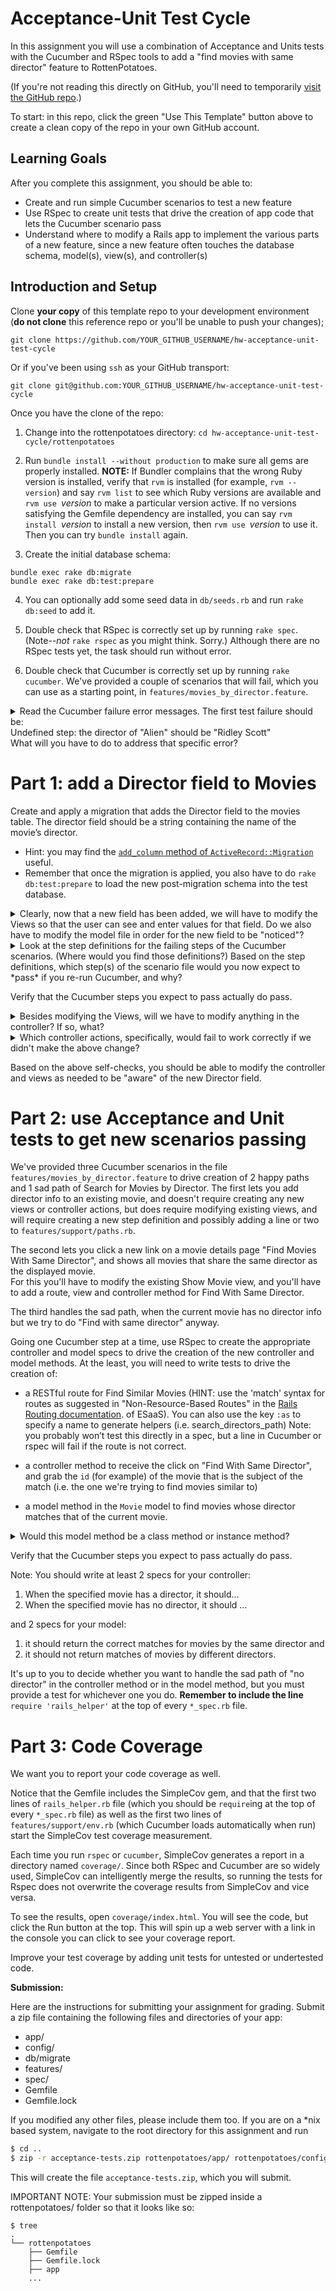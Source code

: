 Acceptance-Unit Test Cycle
===


In this assignment you will use a combination of Acceptance and Units tests with the Cucumber and RSpec tools to add a "find movies with same director" feature to RottenPotatoes.

(If you're not reading this directly on GitHub, you'll need to
temporarily [visit the GitHub
repo](https://github.com/saasbook/hw-acceptance-unit-test-cycle).)

To start:
in this repo, click the green "Use This
Template" button above to create a clean copy of the repo in your own GitHub account.

Learning Goals
--------------
After you complete this assignment, you should be able to:
* Create and run simple Cucumber scenarios to test a new feature
* Use RSpec to create unit tests that drive the creation of app code that lets the Cucumber scenario pass
* Understand where to modify a Rails app to implement the various parts of a new feature, since a new feature often touches the database schema, model(s), view(s), and controller(s)


Introduction and Setup
----
Clone **your copy** of this template repo to your development environment (**do
not clone** this reference repo or you'll be unable to push your
changes);

`git clone https://github.com/YOUR_GITHUB_USERNAME/hw-acceptance-unit-test-cycle`

Or if you've been using `ssh` as your GitHub transport:

`git clone git@github.com:YOUR_GITHUB_USERNAME/hw-acceptance-unit-test-cycle`

Once you have the clone of the repo:

1. Change into the rottenpotatoes directory: `cd hw-acceptance-unit-test-cycle/rottenpotatoes`  

2. Run `bundle install --without production` to make sure all gems are
properly installed.  **NOTE:** If Bundler complains that the wrong
Ruby version is installed, verify that `rvm` is installed (for
example, `rvm --version`) and say `rvm list` to see which Ruby
versions are available and `rvm use `_version_ to make a particular
version active.  If no versions satisfying the Gemfile dependency are
installed, you can say `rvm install `_version_ to install a new
version, then `rvm use `_version_ to use it.  Then you can try `bundle
install` again.

3. Create the initial database schema:


```shell
bundle exec rake db:migrate
bundle exec rake db:test:prepare
```

4. You can optionally add some seed data in `db/seeds.rb` and run `rake
db:seed` to add it.

5. Double check that RSpec is correctly set up by running `rake
spec`.  (Note--*not* `rake rspec` as you might think. Sorry.)
Although there are no RSpec tests yet, the task should run without
error.  

6. Double check that Cucumber is correctly set up by running `rake
cucumber`.  We've provided a couple of scenarios that will fail,
which you can use as a starting point, in `features/movies_by_director.feature`.

<details>
  <summary> 
  Read the Cucumber failure error messages.  The first test failure
  should be: <br> Undefined step: the director of "Alien" should be "Ridley Scott" <br>
  What will you have to do to address that specific error?  
  </summary>
  <p><blockquote> 
  You'll have to write a definition for this step in movie_steps.rb
  </blockquote></p>
</details>


# Part 1: add a Director field to Movies

Create and apply a migration that adds the Director field to the movies table. 
The director field should be a string containing the name of the
movie’s director. 

* Hint: you may find the [`add_column` method of `ActiveRecord::Migration`](http://apidock.com/rails/ActiveRecord/ConnectionAdapters/SchemaStatements/add_column) useful.
* Remember that once the migration is applied, you also have to do `rake db:test:prepare`
to load the new post-migration schema into the test database.

<details>
  <summary>
  Clearly, now that a new field has been added, we will have to modify
  the Views so that the user can see and enter values for that field.
  Do we also have to modify the model file in order for the new field
  to be "noticed"?
  </summary>
  <p><blockquote> 
  Nope.  ActiveRecord infers the columns and their data types by
  inspecting the database.  However, if we wanted to have a validation
  on that column, we'd have to specifically mention it in a
  <code>validates</code> call.
  </blockquote></p>
</details>

<details>
  <summary> 
  Look at the step definitions for the failing steps of the Cucumber
  scenarios.  (Where would you find those definitions?)  Based on the step
  definitions, which step(s) of the scenario file would you now expect
  to *pass* if you re-run Cucumber, and why?
  </summary>
  <p><blockquote> 
  Once this field is added, running <code>bundle exec cucumber</code> should allow the
  <code>Background:</code> steps to pass, since they just use ActiveRecord
  directly to create movies with a Director field.  But the other
  scenarios all manipulate the user interface (the views), which you
  have not yet modified, so they will still fail.
  </blockquote></p>
</details>

Verify that the Cucumber steps you expect to pass actually do pass.

<details>
  <summary>
  Besides modifying the Views, will we have to modify anything in the
  controller?  If so, what? 
  </summary>
  <p><blockquote> 
  Yes: we have to add <code>:director</code> to the list of movie attributes in
  the <code>def movie_params</code> method in <code>movies_controller.rb</code>.  Otherwise,
  even if that value is available as <code>params["movie"]["director"]</code>, it
  will be "scrubbed" by the <code>require</code> and <code>permit</code> calls on <code>params</code>
  before the controller actions are able to see it.
  </blockquote></p>
</details>

<details>
  <summary>
  Which controller actions, specifically, would fail to work correctly
  if we didn't make the above change?
  </summary>
  <p><blockquote> 
  <code>create</code> and <code>update</code> would fail, since they are the ones that
  expect a form submission in <code>params</code> in which <code>params["movies"]</code>
  should appear.  The other actions do not expect or manipulate this
  form (and do not call the helper function <code>movie_params</code>) so they
  would not be affected.
  </blockquote></p>
</details>

Based on the above self-checks, you should be able to modify the
controller and views as needed to be "aware" of the new Director field.



# Part 2: use Acceptance and Unit tests to get new scenarios passing

We've provided three Cucumber scenarios in the file
`features/movies_by_director.feature` to
drive creation of 2 happy paths  and 1 sad path of Search for Movies by Director.
The first lets you add director info to an existing movie, 
and doesn't require creating any new views or controller actions,
but does require modifying existing views, and will require creating a new step definition and possibly adding a line
or two to `features/support/paths.rb`. 

The second lets you click a new link on a movie details page "Find Movies With Same Director", 
and shows all movies that share the same director as the displayed movie.  
For this you'll have to modify the existing Show Movie view, and you'll have to add a route, 
view and controller method for Find With Same Director.  

The third handles the sad path, when the current movie has no director info but we try 
to do "Find with same director" anyway.

Going one Cucumber step at a time, use RSpec to create the appropriate
controller and model specs to drive the creation of the new controller
and model methods.  At the least, you will need to write tests to drive
the creation of: 

+ a RESTful route for Find Similar Movies 
(HINT: use the 'match' syntax for routes as suggested in "Non-Resource-Based Routes" 
in the [Rails Routing
documentation](http://guides.rubyonrails.org/routing.html).  of
ESaaS). You can also use the key `:as` to specify a name to generate
helpers (i.e. search_directors_path)  Note: you probably won’t test
this directly in a spec, but a line in Cucumber or rspec will fail if the route is not correct.

+ a controller method to receive the click
on "Find With Same Director", and grab the `id` (for example) of the movie
that is the subject of the match (i.e. the one we're trying to find
movies similar to) 

+ a model method in the `Movie` model to find movies
whose director matches that of the current movie.

<details>
  <summary> 
  Would this model method be a class method or instance method?
  </summary>
  <p><blockquote> 
  Technically it could be either.  You could call it on a movie, the
  idea being that it returns other movies with the same director as
  its receiver, e.g. <code>movie.others_by_same_director()</code>.  Or
  you could define it as a class method, e.g. <code>Movie.with_director(director)</code>.
  In fact, it's great practice to write it both ways.
  </blockquote></p>
</details>

Verify that the Cucumber steps you expect to pass actually do pass.

Note: You should write at least 2 specs for your controller:
1) When the specified movie has a director, it should...
2) When the specified movie has no director, it should ...

and 2 specs for your model:
1) it should return the correct matches for movies by the same director and
2) it should not return matches of movies by different directors.

It's up to you to
decide whether you want to handle the sad path of "no director" in the
controller method or in the model method, but you must provide a test
for whichever one you do. **Remember to include the line**
`require 'rails_helper'` at the top of every `*_spec.rb` file.

# Part 3: Code Coverage

We want you to report your code coverage as well.

Notice that the Gemfile includes the SimpleCov gem, and that the first
two lines of 
`rails_helper.rb` file (which you should be `require`ing at the top of
every `*_spec.rb` file) as well as the first two lines of
`features/support/env.rb` (which Cucumber loads automatically when
run) start the SimpleCov test coverage measurement.

Each time you run `rspec` or `cucumber`, SimpleCov  generates a report in a directory named
`coverage/`. Since both RSpec and Cucumber are so widely used, SimpleCov
can intelligently merge the results, so running the tests for Rspec does
not overwrite the coverage results from SimpleCov and vice versa.

To see the results, open `coverage/index.html`. You will see the code, but click the Run button at the top. This will spin up a web server with a link in the console you can click to see your coverage report.

Improve your test coverage by adding unit tests for untested or undertested code.

**Submission:**

Here are the instructions for submitting your assignment for grading. Submit a zip file containing the following files and directories of your app:

* app/
* config/
* db/migrate
* features/
* spec/
* Gemfile
* Gemfile.lock

If you modified any other files, please include them too. If you are on a *nix based system, navigate to the root directory for this assignment and run

```sh
$ cd ..
$ zip -r acceptance-tests.zip rottenpotatoes/app/ rottenpotatoes/config/ rottenpotatoes/db/migrate rottenpotatoes/features/ rottenpotatoes/spec/ rottenpotatoes/Gemfile rottenpotatoes/Gemfile.lock
```

This will create the file `acceptance-tests.zip`, which you will submit.

IMPORTANT NOTE: Your submission must be zipped inside a rottenpotatoes/ folder so that it looks like so:

```
$ tree
.
└── rottenpotatoes
    ├── Gemfile
    ├── Gemfile.lock
    ├── app
    ...
```
